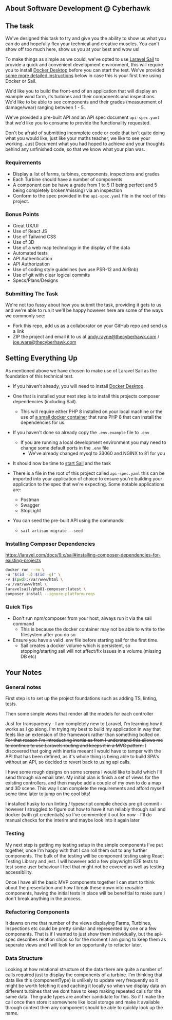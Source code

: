## About Software Development @ Cyberhawk



## The task
We've designed this task to try and give you the ability to show us what you can do and hopefully flex your technical and creative muscles. You can't show off too much here, show us you at your best and wow us!

To make things as simple as we could, we've opted to use [Laravel Sail](https://laravel.com/docs/8.x/sail) to provide a quick and convenient development environment, this will require you to install
[Docker Desktop](https://www.docker.com/products/docker-desktop) before you can start the test. We've provided [some more detailed instructions](#setting-everything-up) below in case this is your first time using Docker or Sail.

We'd like you to build the front-end of an application that will display an example wind farm, its turbines and their components and inspections.
We'd like to be able to see components and their grades (measurement of damage/wear) ranging between 1 - 5.

We've provided a pre-built API and an API spec document `api-spec.yaml` that we'd like you to consume to provide the functionality requested.

Don't be afraid of submitting incomplete code or code that isn't quite doing what you would like, just like your maths teacher, we like to see your working.
Just Document what you had hoped to achieve and your thoughts behind any unfinished code, so that we know what your plan was.

### Requirements
- Display a list of farms, turbines, components, inspections and grades
- Each Turbine should have a number of components
- A component can be have a grade from 1 to 5 (1 being perfect and 5 being completely broken/missing) via an inspection
- Conform to the spec provided in the `api-spec.yaml` file in the root of this project.

### Bonus Points
- Great UX/UI
- Use of React JS
- Use of Tailwind CSS
- Use of 3D
- Use of a web map technology in the display of the data
- Automated tests
- API Authentication
- API Authorization
- Use of coding style guidelines (we use PSR-12 and AirBnb)
- Use of git with clear logical commits
- Specs/Plans/Designs

### Submitting The Task
We're not too fussy about how you submit the task, providing it gets to us and we're able to run it we'll be happy however here are some of the ways we commonly see:
- Fork this repo, add us as a collaborator on your GitHub repo and send us a link
- ZIP the project and email it to us at andy.rayne@thecyberhawk.com / joe.ware@thecyberhawk.com

## Setting Everything Up
As mentioned above we have chosen to make use of Laravel Sail as the foundation of this technical test.
- If you haven't already, you will need to install [Docker Desktop](https://www.docker.com/products/docker-desktop).
- One that is installed your next step is to install this projects composer dependencies (including Sail).
    - This will require either PHP 8 installed on your local machine or the use of [a small docker container](https://laravel.com/docs/8.x/sail#installing-composer-dependencies-for-existing-projects) that runs PHP 8 that can install the dependencies for us.
- If you haven't done so already copy the `.env.example` file to `.env`
    - If you are running a local development environment you may need to change some default ports in the `.env` file
        - We've already changed mysql to 33060 and NGINX to 81 for you
- It should now be time to [start Sail](https://laravel.com/docs/8.x/sail#starting-and-stopping-sail) and the task
- There is a file in the root of this project called `api-spec.yaml` this can be imported into your application of choice to ensure you're building your application to the spec that we're expecting. Some notable applications are:
  - Postman
  - Swagger
  - StopLight

- You can seed the pre-built API using the commands:
  - `sail artisan migrate --seed`


### Installing Composer Dependencies
https://laravel.com/docs/9.x/sail#installing-composer-dependencies-for-existing-projects
```bash
docker run --rm \
-u "$(id -u):$(id -g)" \
-v $(pwd):/var/www/html \
-w /var/www/html \
laravelsail/php81-composer:latest \
composer install --ignore-platform-reqs
```

### Quick Tips
- Don't run npm/composer from your host, always run it via the sail command
  - This is because the docker container may not be able to write to the filesystem after you do so
- Ensure you have a valid .env file before starting sail for the first time.
  - Sail creates a docker volume which is persistent, so stopping/starting sail will not affect/fix issues in a volume (missing DB etc)

## Your Notes

### General notes
First step is to set up the project foundations such as adding TS, linting, tests.

Then some simple views that render all the models for each controller

Just for transparency - I am completely new to Laravel, I'm learning how it works as I go along. I'm trying my best to build my application in way that feels like an extension of the framework rather than something bolted on. 
~~For that reason I'm introducting inertia as from I understand this allows me to continue to use Laravels routing and keeps it in a MVC pattern.~~ I discovered that going with inertia meeant I would have to tamper with the API that has been defined, as it's whole thing is being able to build SPA's without an API, so decided to revert back to using api calls.

I have some rough designs on some screens I would like to build which I'll send through via email later. My initial plan is finish a set of views for the existing controllers, and then maybe add a couple of my own to do a map and 3D scene. This way I can complete the requirements and afford myself some time later to jump on the cool bits!

I installed husky to run linting / typescript compile checks pre git commit - however I struggled to figure out how to have it run reliably through sail and docker (with git credentials) so I've commented it out for now - I'll do manual checks for the interim and maybe look into it again later

### Testing

My next step is getting my testing setup in the simple components I've put together, once I'm happy with that I can roll them out to any further components. The bulk of the testing will be component testing using React Testing Library and jest. I will however add a few playwright E2E tests to test some user behaviour I feel that might not be covered as well as testing accessibility.

Once I have all the basic MVP components together I can start to think about the presentation and how I break these down into reusable components, having the initial tests in place will be benefitial to make sure I don't break anything in the process.


### Refactoring Components

It dawns on me that number of the views displaying Farms, Turbines, Inspections etc could be pretty similar and represented by one or a few components. That is if I wanted to just show them individually, but the api-spec describes relation ships so for the moment I am going to keep them as seperate views and I will look for an opportunity to refactor later.


### Data Structure

Looking at how relational structure of the data there are quite a number of calls required just to display the components of a turbine. I'm thinking that data like this (componentType) is unlikely to update very frequently so it might be worth fetching it and caching it locally so when we display data on different turbines that we dont have to keep making repeated calls for the same data. The grade types are another candidate for this. So if I make the call once then store it somewhere like local storage and make it available through context then any component should be able to quickly look up the name.

